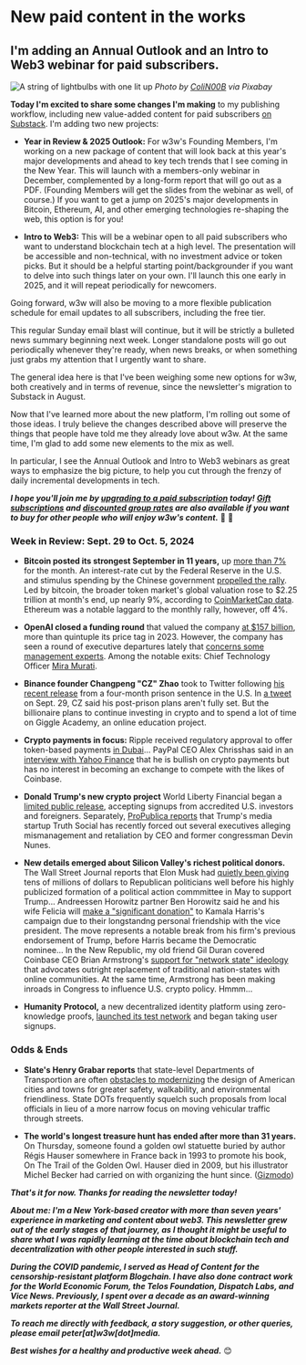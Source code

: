 # New paid content in the works
## I'm adding an Annual Outlook and an Intro to Web3 webinar for paid subscribers.

![A string of lightbulbs with one lit up](https://w3w.news/img/colin-2500.jpg)
*Photo by [ColiN00B](https://pixabay.com/users/colin00b-346653/) via Pixabay*

**Today I'm excited to share some changes I'm making** to my publishing workflow, including new value-added content for paid subscribers [on Substack](https://w3wnews.substack.com/subscribe). I'm adding two new projects:

- **Year in Review & 2025 Outlook:** For w3w's Founding Members, I'm working on a new package of content that will look back at this year's major developments and ahead to key tech trends that I see coming in the New Year. This will launch with a members-only webinar in December, complemented by a long-form report that will go out as a PDF. (Founding Members will get the slides from the webinar as well, of course.) If you want to get a jump on 2025's major developments in Bitcoin, Ethereum, AI, and other emerging technologies re-shaping the web, this option is for you!

- **Intro to Web3:** This will be a webinar open to all paid subscribers who want to understand blockchain tech at a high level. The presentation will be accessible and non-technical, with no investment advice or token picks. But it should be a helpful starting point/backgrounder if you want to delve into such things later on your own. I'll launch this one early in 2025, and it will repeat periodically for newcomers.

Going forward, w3w will also be moving to a more flexible publication schedule for email updates to all subscribers, including the free tier.

This regular Sunday email blast will continue, but it will be strictly a bulleted news summary beginning next week. Longer standalone posts will go out periodically whenever they're ready, when news breaks, or when something just grabs my attention that I urgently want to share.

The general idea here is that I've been weighing some new options for w3w, both creatively and in terms of revenue, since the newsletter's migration to Substack in August.

Now that I've learned more about the new platform, I'm rolling out some of those ideas. I truly believe the changes described above will preserve the things that people have told me they already love about w3w. At the same time, I'm glad to add some new elements to the mix as well.

In particular, I see the Annual Outlook and Intro to Web3 webinars as great ways to emphasize the big picture, to help you cut through the frenzy of daily incremental developments in tech.

 _**I hope you'll join me by [upgrading to a paid subscription](https://w3wnews.substack.com/subscribe) today! [Gift subscriptions](https://w3wnews.substack.com/subscribe?next=https%3A%2F%2Fw3wnews.substack.com%2Fp%2Fis-ether-really-an-altcoin-at-this&r=4a03qe&gift=true) and [discounted group rates](https://w3wnews.substack.com/subscribe?next=https%3A%2F%2Fw3wnews.substack.com%2Fp%2Fis-ether-really-an-altcoin-at-this&r=4a03qe&group=true) are also available if you want to buy for other people who will enjoy w3w's content.**_ 🙂 🎁

### Week in Review: Sept. 29 to Oct. 5, 2024

- **Bitcoin posted its strongest September in 11 years,** up [more than 7%](https://www.ibtimes.com/bitcoin-logs-best-september-performance-over-decade-3745092) for the month. An interest-rate cut by the Federal Reserve in the U.S. and stimulus spending by the Chinese government [propelled the rally](https://www.vaneck.com/us/en/blogs/digital-assets/matthew-sigel-vaneck-crypto-monthly-recap-for-september-2024/). Led by bitcoin, the broader token market's global valuation rose to $2.25 trillion at month's end, up nearly 9%, according to [CoinMarketCap data](https://coinmarketcap.com/charts/). Ethereum was a notable laggard to the monthly rally, however, off 4%.

- **OpenAI closed a funding round** that valued the company [at $157 billion](https://www.cnbc.com/2024/10/02/openai-raises-at-157-billion-valuation-microsoft-nvidia-join-round.html), more than quintuple its price tag in 2023. However, the company has seen a round of executive departures lately that [concerns some management experts](https://finance.yahoo.com/video/openai-leadership-exodus-why-management-120019058.html). Among the notable exits: Chief Technology Officer [Mira Murati](https://www.cnn.com/2024/09/25/tech/openai-technology-chief-mira-murati-leaving/index.html).

- **Binance founder Changpeng "CZ" Zhao** took to Twitter following [his recent release](https://news.google.com/read/CBMilwFBVV95cUxQWGUycTZkWFNDWHllQTB1bkIybm9KVzM2ODZOWFA3WmluVW1pMk5HR3p5SGtkaGN0UUhwT0FQemczbElxTHZkZE5vZ3ZVdnZqYk1rSi0tWEkwVzBMQ2VjbkNpai1ySVU2TlZEaS1QWmpRc2FkUk14SFc3OFRIcFRNSlRmeVVqcFZGZmZWWm9uMUJudDZJSGdJ?hl=en-US&gl=US&ceid=US%3Aen) from a four-month prison sentence in the U.S. In [a tweet](https://x.com/cz_binance/status/1840265403882152232) on Sept. 29, CZ said his post-prison plans aren't fully set. But the billionaire plans to continue investing in crypto and to spend a lot of time on Giggle Academy, an online education project.

- **Crypto payments in focus:** Ripple received regulatory approval to offer token-based payments [in Dubai](https://www.benzinga.com/markets/cryptocurrency/24/10/41125099/ripple-receives-dubai-approval-for-blockchain-payment-services)... PayPal CEO Alex Chrisshas said in an [interview with Yahoo Finance](https://finance.yahoo.com/video/paypal-ceo-crypto-were-just-183001339.html) that he is bullish on crypto payments but has no interest in becoming an exchange to compete with the likes of Coinbase.

- **Donald Trump's new crypto project** World Liberty Financial began a [limited public release](https://www.theverge.com/2024/9/30/24258815/world-liberty-financial-accredited-investors-know-your-customer-trump), accepting signups from accredited U.S. investors and foreigners. Separately, [ProPublica reports](https://www.propublica.org/article/trump-media-truth-social-executives-ousted-devin-nunes) that Trump's media startup Truth Social has recently forced out several executives alleging mismanagement and retaliation by CEO and former congressman Devin Nunes.

- **New details emerged about Silicon Valley's richest political donors.** The Wall Street Journal reports that Elon Musk had [quietly been giving](https://www.wsj.com/politics/policy/elon-musk-political-donations-stephen-miller-desantis-39464294?st=ShEEmX&reflink=desktopwebshare_permalink) tens of millions of dollars to Republican politicians well before his highly publicized formation of a political action commmittee in May to support Trump... Andreessen Horowitz partner Ben Horowitz said he and his wife Felicia will [make a "significant donation"](https://www.axios.com/2024/10/04/ben-horowitz-endorse-kamala-harris) to Kamala Harris's campaign due to their longstandng personal friendship with the vice president. The move represents a notable break from his firm's previous endorsement of Trump, before Harris became the Democratic nominee... In the New Republic, my old friend Gil Duran covered Coinbase CEO Brian Armstrong's [support for "network state" ideology](https://newrepublic.com/article/185738/coinbase-brian-armstrong-crypto-lobbying-washington-politicians) that advocates outright replacement of traditional nation-states with online communities. At the same time, Armstrong has been making inroads in Congress to influence U.S. crypto policy. Hmmm...

- **Humanity Protocol,** a new decentralized identity platform using zero-knowledge proofs, [launched its test network](https://www.humanity.org/blog/your-time-has-come-the-humanity-protocol-testnet-is-live) and began taking user signups.

### Odds & Ends

- **Slate's Henry Grabar reports** that state-level Departments of Transportion are often [obstacles to modernizing](https://slate.com/business/2024/10/road-safety-danger-traffic-deaths-federal-oversight-intervention.html) the design of American cities and towns for greater safety, walkability, and environmental friendliness. State DOTs frequently squelch such proposals from local officials in lieu of a more narrow focus on moving vehicular traffic through streets.

- **The world's longest treasure hunt has ended after more than 31 years.** On Thursday, someone found a golden owl statuette buried by author Régis Hauser somewhere in France back in 1993 to promote his book, On The Trail of the Golden Owl. Hauser died in 2009, but his illustrator Michel Becker had carried on with organizing the hunt since. ([Gizmodo](https://gizmodo.com/worlds-longest-treasure-hunt-ends-after-31-years-5-months-and-9-days-2000506908))

_**That's it for now. Thanks for reading the newsletter today!**_

_**About me: I'm a New York-based creator with more than seven years' experience in marketing and content about web3. This newsletter grew out of the early stages of that journey, as I thought it might be useful to share what I was rapidly learning at the time about blockchain tech and decentralization with other people interested in such stuff.**_

 _**During the COVID pandemic, I served as Head of Content for the censorship-resistant platform Blogchain. I have also done contract work for the World Economic Forum, the Telos Foundation, Dispatch Labs, and Vice News. Previously, I spent over a decade as an award-winning markets reporter at the Wall Street Journal.**_

 _**To reach me directly with feedback, a story suggestion, or other queries, please email peter[at]w3w[dot]media.**_

 _**Best wishes for a healthy and productive week ahead.**_ 😊

